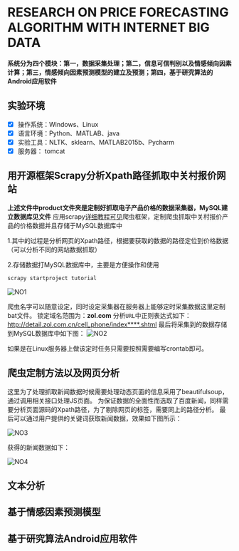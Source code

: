 # RESEARCH ON PRICE FORECASTING ALGORITHM WITH INTERNET BIG DATA 
**系统分为四个模块：第一，数据采集处理；第二，信息可信判别以及情感倾向因素计算；第三，情感倾向因素预测模型的建立及预测；第四，基于研究算法的Android应用软件**
## 实验环境

- [x] 操作系统：Windows、Linux
- [x] 语言环境：Python、MATLAB、java
- [x] 实验工具：NLTK、sklearn、MATLAB2015b、Pycharm
- [x] 服务器：  tomcat

## 用开源框架Scrapy分析Xpath路径抓取中关村报价网站
**上述文件中product文件夹是定制好抓取电子产品价格的数据采集器，MySQL建立数据库见文件**
应用scrapy[详细教程可见](https://scrapy-chs.readthedocs.io/zh_CN/0.24/intro/tutorial.html)爬虫框架，定制爬虫抓取中关村报价产品的价格数据并且存储于MySQL数据库中

1.其中的过程是分析网页的Xpath路径，根据要获取的数据的路径定位到价格数据（可以分析不同的网站数据抓取）

2.存储数据打MySQL数据库中，主要是方便操作和使用
```bash
scrapy startproject tutorial
```

![NO1](http://o84hyclg0.bkt.clouddn.com/bs0.png)


爬虫名字可以随意设定，同时设定采集器在服务器上能够定时采集数据这里定制bat文件。
锁定域名范围为：**zol.com**
分析`URL`中正则表达式如下：
http://detail.zol.com.cn/cell_phone/index****.shtml
最后将采集到的数据存储到MySQL数据库中如下图：
![NO2](http://o84hyclg0.bkt.clouddn.com/bs1.png)

如果是在Linux服务器上做该定时任务只需要按照需要编写crontab即可。
## 爬虫定制方法以及网页分析
这里为了处理抓取新闻数据时候需要处理动态页面的信息采用了beautifulsoup，通过调用相关接口处理JS页面。
为保证数据的全面性而选取了百度新闻，同样需要分析页面源码的Xpath路径，为了剔除网页的标签，需要同上的路径分析。
最后可以通过用户提供的关键词获取新闻数据，效果如下图所示：

![NO3](http://o84hyclg0.bkt.clouddn.com/bs2.png)


获得的新闻数据如下：


![NO4](http://o84hyclg0.bkt.clouddn.com/bs3.png)

## 文本分析

## 基于情感因素预测模型

## 基于研究算法Android应用软件

